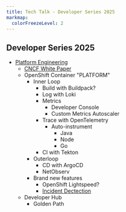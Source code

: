 ```yaml
---
title: Tech Talk - Developer Series 2025
markmap:
  colorFreezeLevel: 2
---
```


## Developer Series 2025

- [Platform Engineering](https://tag-app-delivery.cncf.io/blog/proposal-platform-engineering-/)
  - [CNCF White Paper](https://tag-app-delivery.cncf.io/whitepapers/platforms/)
  - OpenShift Container "PLATFORM"
    - Inner Loop
      - Build with Buildpack?
      - Log with Loki
      - Metrics
        - Developer Console
        - Custom Metrics Autoscaler
      - Trace with OpenTelemetry
        - Auto-instrument
          - Java
          - Node
          - Go
      - CI with Tekton
    - Outerloop
      - CD with ArgoCD
      - NetObserv
    - Brand new features
      - OpenShift Lightspeed?
      - [Incident Dectection](https://developers.redhat.com/articles/2025/04/15/incident-detection-openshift-tech-preview-here?sc_cid=RHCTG0250000446542#)
  - Developer Hub
    - Golden Path